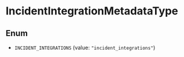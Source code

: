 # IncidentIntegrationMetadataType

## Enum

- `INCIDENT_INTEGRATIONS` (value: `"incident_integrations"`)
